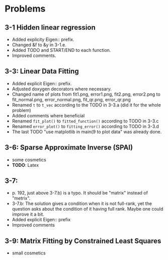 # Problems

## 3-1 Hidden linear regression
- Added explicity Eigen:: prefix.
- Changed &f to &y in 3-1.e.
- Added TODO and START/END to each function.
- Improved comments.

## 3-3: Linear Data Fitting
- Added explicit Eigen:: prefix.
- Adjusted doxygen decorators where necessary.
- Changed name of plots from fit1.png, error1.png, fit2.png, error2.png to
  fit_normal.png, error_normal.png, fit_qr.png, error_qr.png
- Renamed `t` to `t_vec` according to the TODO in 3-3.a (did it for the whole
  problem)
- Added comments where beneficial
- Renamed `fit_plot()` to `fitted_function()` according to TODO in 3-3.c
- Renamed `error_plot()` to `fitting_error()` according to TODO in 3-3.d
- The last TODO "use matplotlib in main(9 to plot data" was already done.

## 3-6: Sparse Approximate Inverse (SPAI)
- some cosmetics
- **TODO**: Latex

## 3-7:
- p. 192, just above 3-7.b) is a typo. It should be "matrix" instead of "metrix".
- 3-7.b: The solution gives a condition when it is not full-rank, yet the
  question asks about the condition of it having full rank. Maybe one could
  improve it a bit.
- Added explicit Eigen:: prefix
- Improved comments

## 3-9: Matrix Fitting by Constrained Least Squares
- small cosmetics
